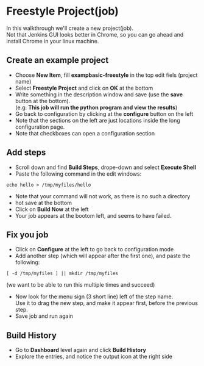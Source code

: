 # Freestyle Project(job)

In this walkthrough we'll create a new project(job).  
Not that Jenkins GUI looks better in Chrome, so you can go ahead and install Chrome in your linux machine.

## Create an example project

- Choose **New Item**, fill **exampbasic-freestyle** in the top edit fiels (project name)
- Select **Freestyle Project** and click on **OK** at the bottom
- Write something in the description window and save (use the **save** button at the bottom).  
(e.g:  **This job will run the python program and view the results**)
- Go back to configuration by clicking at the **configure** button on the left
- Note that the sections on the left are just locations inside the long configuration page.
- Note that checkboxes can open a configuration section


## Add steps

- Scroll down and find **Build Steps**, drope-down and select **Execute Shell**
- Paste the following command in the edit windows:
```
echo hello > /tmp/myfiles/hello
```
- Note that your command will not work, as there is no such a directory
- hot save at the bottom
- Click on **Build Now** at the left
- Your job appears at the bootom left, and seems to have failed.

## Fix you job

- Click on **Configure** at the left to go back to configuration mode
- Add another step (which will appear after the first one), and paste the following:
```
[ -d /tmp/myfiles ] || mkdir /tmp/myfiles
```
(we want to be able to run this multiple times and succeed)
- Now look for the menu sign (3 short line) left of the step name.  
Use it to drag the new step, and make it appear first, before the previous step.
- Save job and run again

## Build History

- Go to **Dashboard** level again and click **Build History**
- Explore the entries, and notice the output icon at the right side
